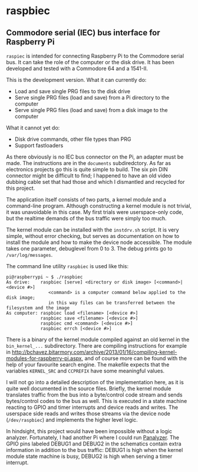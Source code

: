 raspbiec
========

Commodore serial (IEC) bus interface for Raspberry Pi
-----------------------------------------------------


`raspiec` is intended for connecting Raspberry Pi to the Commodore serial bus.
It can  take the role of the computer or the disk drive. It has been
developed and tested with a Commodore 64 and a 1541-II.

This is the development version. What it can currently do:

* Load and save single PRG files to the disk drive
* Serve single PRG files (load and save) from a Pi directory to the computer
* Serve single PRG files (load and save) from a disk image to the computer

What it cannot yet do:

* Disk drive commands, other file types than PRG
* Support fastloaders


As there obviously is no IEC bus connector on the Pi, an adapter must
be made. The instructions are in the `documents` subdiredctory. As far
as electronics projects go this is quite simple to build. The six pin DIN
connector might be difficult to find; I happened to have an old video
dubbing cable set that had those and which I dismantled and recycled for
this project.

The application itself consists of two parts, a kernel module and a
command-line program. Although constructing a kernel module is not trivial,
it was unavoidable in this case. My first trials were userspace-only code,
but the realtime demands of the bus traffic were simply too much.

The kernel module can be installed with the `instdrv.sh` script.
It is very simple, without error checking, but serves as documentation
on how to install the module and how to make the device node accessible.
The module takes one parameter, debuglevel from 0 to 3.
The debug prints go to `/var/log/messages`.

The command line utility `raspbiec` is used like this:

    pi@raspberrypi ~ $ ./raspbiec 
	As drive:    raspbiec [serve] <directory or disk image> [<command>|<device #>]
					<command> is a computer command below applied to the disk image;
					in this way files can be transferred between the filesystem and the image
	As computer: raspbiec load <filename> [<device #>]
				 raspbiec save <filename> [<device #>]
				 raspbiec cmd <command> [<device #>]
				 raspbiec errch [<device #>]

There is a binary of the kernel module compiled against an old kernel
in the `bin_kernel_...` subdirectory. There are compiling instructions for example in <http://bchavez.bitarmory.com/archive/2013/01/16/compiling-kernel-modules-for-raspberry-pi.aspx>,
and of course more can be found with the help of your favourite search engine.
The makefile expects that the variables `KERNEL_SRC` and `CCPREFIX` have some
meaningful values.

I will not go into a detailed description of the implementation here, as it is
quite well documented in the source files. Briefly, the kernel module
translates traffic from the bus into a byte/control code stream
and sends bytes/control codes to the bus as well. This is executed in a state
machine reacting to GPIO and timer interrupts and device reads and writes.
The userspace side reads and writes those streams via the device node
(`/dev/raspbiec`) and implements the higher level logic.

In hindsight, this project would have been impossible without a logic
analyzer. Fortunately, I had another Pi where I could run
[Panalyzer](https://github.com/richardghirst/Panalyzer).
The GPIO pins labeled DEBUG1 and DEBUG2 in the schematics contain extra
information in addition to the bus traffic: DEBUG1 is high when the kernel
module state machine is busy, DEBUG2 is high when serving a timer interrupt.
